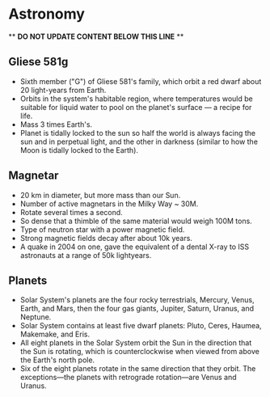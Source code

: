 Astronomy
=========

** **DO NOT UPDATE CONTENT BELOW THIS LINE** **

Gliese 581g
-----------

* Sixth member ("G") of Gliese 581's family, which orbit a red dwarf about 20 light-years from Earth.
* Orbits in the system's habitable region, where temperatures would be suitable for liquid water to pool on the planet's surface &mdash; a recipe for life.
* Mass 3 times Earth's.
* Planet is tidally locked to the sun so half the world is always facing the sun and in perpetual light, and the other in darkness (similar to how the Moon is tidally locked to the Earth).

Magnetar
--------

* 20 km in diameter, but more mass than our Sun.
* Number of active magnetars in the Milky Way ~ 30M.
* Rotate several times a second.
* So dense that a thimble of the same material would weigh 100M tons.
* Type of neutron star with a power magnetic field.
* Strong magnetic fields decay after about 10k years.
* A quake in 2004 on one, gave the equivalent of a dental X-ray to ISS astronauts at a range of 50k lightyears.

Planets
-------

* Solar System's planets are the four rocky terrestrials, Mercury, Venus, Earth, and Mars, then the four gas giants, Jupiter, Saturn, Uranus, and Neptune.
* Solar System contains at least five dwarf planets: Pluto, Ceres, Haumea, Makemake, and Eris.
* All eight planets in the Solar System orbit the Sun in the direction that the Sun is rotating, which is counterclockwise when viewed from above the Earth's north pole.
* Six of the eight planets rotate in the same direction that they orbit. The exceptions&mdash;the planets with retrograde rotation&mdash;are Venus and Uranus.

